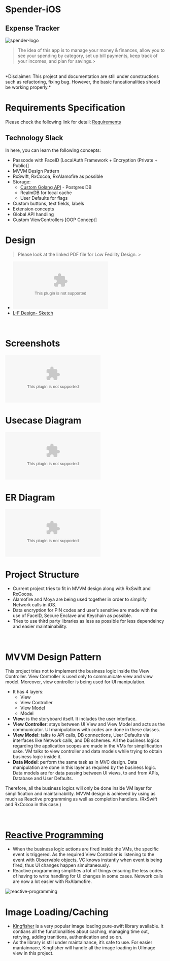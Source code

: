 # Spender-iOS

## Expense Tracker

![spender-logo](https://github.com/hanlinag/spender-ios/blob/485923ae362372c2c312620bab32b846d241fd33/files/logo.png)

> The idea of this app is to manage your money & finances, allow you to see your spending by category, set up bill payments, keep track of your incomes, and plan for savings.>

</br>
*Disclaimer: This project and documentation are still under constructions such as refactoring, fixing bug. However, the basic funcationalities should be working properly.*

 </br>

# Requirements Specification

Please check the following link for detail: [Requirements](https://github.com/hanlinag/spender-ios/blob/develop/Requirements.md)

## Technology Slack

In here, you can learn the following concepts: </br>

- Passcode with FaceID [LocalAuth Framework + Encryption (Private + Public)]
- MVVM Design Pattern
- RxSwift, RxCocoa, RxAlamofire as possible
- Storage:
  - [Custom Golang API](https://github.com/hanlinag/go-spender-api) - Postgres DB
  - RealmDB for local cache
  - User Defaults for flags
- Custom buttons, text fields, labels
- Extension concepts
- Global API handling
- Custom ViewControllers [OOP Concept]

# Design

> Please look at the linked PDF file for Low Fedility Design. >

- ![Figma design](www.google.com)
- [L-F Design- Sketch](www.google.com)

</br>

# Screenshots

![screenshot](www.google.com)

# Usecase Diagram

![usecase](www.google.com)

# ER Diagram

![er](www.google.com)

# Project Structure

- Current project tries to fit in MVVM design along with RxSwift and RxCocoa.
- Alamofire and Moya are being used together in order to simplify Network calls in iOS.
- Data encryption for PIN codes and user’s sensitive are made with the use of FaceID, Secure Enclave and Keychain as possible.
- Tries to use third party libraries as less as possible for less dependeincy and easier maintainability.

</br>

# MVVM Design Pattern

This project tries not to implement the business logic inside the View Controller. View Controller is used only to communicate view and view model. Moreover, view controller is being used for UI manipulation.

- It has 4 layers:
  - View
  - View Controller
  - View Model
  - Model
- **View**: is the storyboard itself. It includes the user interface.
- **View Controller**: stays between UI View and View Model and acts as the communicator. UI manipulations with codes are done in these classes.
- **View Model**: talks to API calls, DB connections, User Defaults via interfaces like Network calls, and DB schemes. All the business logics regarding the application scopes are made in the VMs for simplification sake. VM talks to view controller and data models while trying to obtain business logic inside it.
- **Data Model**: perform the same task as in MVC design. Data manipulation are done in this layer as required by the business logic. Data models are for data passing between UI views, to and from APIs, Database and User Defaults.

Therefore, all the business logics will only be done inside VM layer for simplification and maintainability. MVVM design is achieved by using as much as Reactive programming as well as completion handlers. (RxSwift and RxCocoa in this case.)

</br>

# [Reactive Programming](https://reactivex.io)

- When the business logic actions are fired inside the VMs, the specific event is triggered. As the required View Controller is listening to the event with Observable objects, VC knows instantly when event is being fired, thus UI changes happen simultaneously.
- Reactive programming simplifies a lot of things ensuring the less codes of having to write handling for UI changes in some cases. Network calls are now a lot easier with RxAlamofire.

![reactive-programming](https://github.com/hanlinag/spender-ios/blob/develop/files/reactive-programming.png)
</br>

# Image Loading/Caching

- [Kingfisher](https://github.com/onevcat/Kingfisher) is a very popular image loading pure-swift library available. It contians all the functionalities about caching, managing time out, retrying, adding tranitions, authentication and so on.
- As the library is still under maintainance, it’s safe to use. For easier mantainnace, Kingfisher will handle all the image loading in UIImage view in this project.

